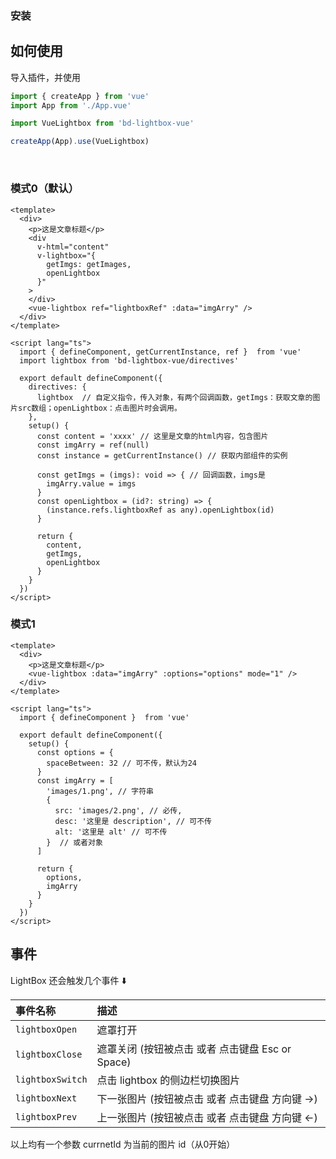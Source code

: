 ### 安装 
## 如何使用 
导入插件，并使用
```js
import { createApp } from 'vue'
import App from './App.vue'

import VueLightbox from 'bd-lightbox-vue'

createApp(App).use(VueLightbox)
```
<br>

### 模式0（默认） 
```vue
<template>
  <div>
    <p>这是文章标题</p>
    <div
      v-html="content"
      v-lightbox="{
        getImgs: getImages,
        openLightbox
      }"
    >
    </div>
    <vue-lightbox ref="lightboxRef" :data="imgArry" />
  </div>
</template>

<script lang="ts">
  import { defineComponent, getCurrentInstance, ref }  from 'vue'
  import lightbox from 'bd-lightbox-vue/directives'

  export default defineComponent({
    directives: {
      lightbox  // 自定义指令，传入对象，有两个回调函数，getImgs：获取文章的图片src数组；openLightbox：点击图片时会调用。
    },
    setup() {
      const content = 'xxxx' // 这里是文章的html内容，包含图片
      const imgArry = ref(null)
      const instance = getCurrentInstance() // 获取内部组件的实例

      const getImgs = (imgs): void => { // 回调函数，imgs是
        imgArry.value = imgs
      }
      const openLightbox = (id?: string) => {
        (instance.refs.lightboxRef as any).openLightbox(id)
      }

      return {
        content,
        getImgs,
        openLightbox
      }
    }
  })
</script>

```

### 模式1 
```vue
<template>
  <div>
    <p>这是文章标题</p>
    <vue-lightbox :data="imgArry" :options="options" mode="1" />
  </div>
</template>

<script lang="ts">
  import { defineComponent }  from 'vue'

  export default defineComponent({
    setup() {
      const options = {
        spaceBetween: 32 // 可不传，默认为24
      }
      const imgArry = [
        'images/1.png', // 字符串
        {
          src: 'images/2.png', // 必传,
          desc: '这里是 description', // 可不传
          alt: '这里是 alt' // 可不传
        }  // 或者对象
      ]

      return {
        options,
        imgArry
      }
    }
  })
</script>

```

## 事件

LightBox 还会触发几个事件 ⬇️  

| 事件名称 | 描述 |
|:------| :------ |
| `lightboxOpen` | 遮罩打开 |
| `lightboxClose` | 遮罩关闭 (按钮被点击 或者 点击键盘 Esc or Space) |
| `lightboxSwitch` | 点击 lightbox 的侧边栏切换图片 |
| `lightboxNext` | 下一张图片 (按钮被点击 或者 点击键盘 方向键 →) |
| `lightboxPrev` | 上一张图片 (按钮被点击 或者 点击键盘 方向键 ←) |
  
以上均有一个参数 currnetId 为当前的图片 id（从0开始）  